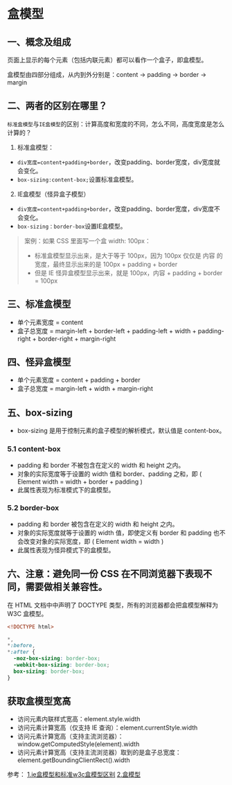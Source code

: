 # 盒模型
## 一、概念及组成
页面上显示的每个元素（包括内联元素）都可以看作一个盒子，即盒模型。

盒模型由四部分组成，从内到外分别是：content -> padding -> border -> margin

## 二、两者的区别在哪里？
`标准盒模型`与`IE盒模型`的区别：计算高度和宽度的不同，怎么不同，高度宽度是怎么计算的？
1. 标准盒模型：
- `div宽度=content+padding+border`，改变padding、border宽度，div宽度就会变化。
- `box-sizing:content-box;`设置标准盒模型。

2. IE盒模型（怪异盒子模型）
  - `div宽度=content+padding+border`，改变padding、border宽度，div宽度不会变化。
  - `box-sizing：border-box`设置IE盒模型。

> 案例：如果 CSS 里面写一个盒 width: 100px：
>  - 标准盒模型显示出来，是大于等于 100px，因为 100px 仅仅是 内容 的宽度，最终显示出来的是 100px + padding + border
>  - 但是 IE 怪异盒模型显示出来，就是 100px，内容 + padding + border = 100px

## 三、标准盒模型
- 单个元素宽度 = content
- 盒子总宽度 = margin-left + border-left + padding-left + width + padding-right + border-right + margin-right
## 四、怪异盒模型
- 单个元素宽度 = content + padding + border
- 盒子总宽度 = margin-left + width + margin-right

## 五、box-sizing
- box-sizing 是用于控制元素的盒子模型的解析模式，默认值是 content-box。

### 5.1 content-box
- padding 和 border 不被包含在定义的 width 和 height 之内。
- 对象的实际宽度等于设置的 width 值和 border、padding 之和，即 ( Element width = width + border + padding )
- 此属性表现为标准模式下的盒模型。

### 5.2 border-box
- padding 和 border 被包含在定义的 width 和 height 之内。
- 对象的实际宽度就等于设置的 width 值，即使定义有 border 和 padding 也不会改变对象的实际宽度，即 ( Element width = width )
- 此属性表现为怪异模式下的盒模型。

## 六、注意：避免同一份 CSS 在不同浏览器下表现不同，需要做相关兼容性。
在 HTML 文档中中声明了 DOCTYPE 类型，所有的浏览器都会把盒模型解释为 W3C 盒模型。
```html
<!DOCTYPE html>
```
```css
*,
*:before,
*:after {
  -moz-box-sizing: border-box;
  -webkit-box-sizing: border-box;
  box-sizing: border-box;
}
```

## 获取盒模型宽高
- 访问元素内联样式宽高：element.style.width
- 访问元素计算宽高（仅支持 IE 查询）：element.currentStyle.width
- 访问元素计算宽高（支持主流浏览器）：window.getComputedStyle(element).width
- 访问元素计算宽高（支持主流浏览器）取到的是盒子总宽度：element.getBoundingClientRect().width

参考：
[1.ie盒模型和标准w3c盒模型区别](http://www.jsphp.net/css/article-14-297-1.html)
[2.盒模型](https://tsejx.github.io/css-guidebook/layout/box-model/)